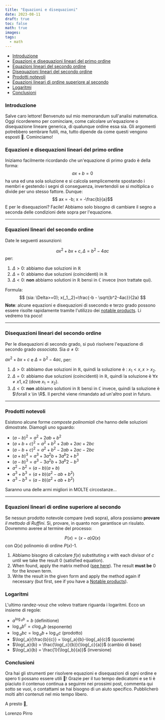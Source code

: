 ```yaml
---
title: "Equazioni e disequazioni"
date: 2023-08-11
draft: true
toc: false
math: true
images:
tags:
  - math
---
```



- [Introduzione](#introduzione)
- [Equazioni e disequazioni lineari del primo ordine](#equazioni-e-disequazioni-lineari-del-primo-ordine)
- [Equazioni lineari del secondo ordine](#equazioni-lineari-del-secondo-ordine)
- [Disequazioni lineari del secondo ordine](#disequazioni-lineari-del-secondo-ordine)
- [Prodotti notevoli](#prodotti-notevoli)
- [Equazioni lineari di ordine superiore al secondo](#equazioni-lineari-di-ordine-superiore-al-secondo)
- [Logaritmi](#logaritmi)
- [Conclusioni](#conclusioni)


### Introduzione
Salve caro lettore! Benvenuto sul mio memorandum sull'analisi matematica.\
Oggi ricorderemo per cominciare, come calcolare un'equazione o disequazione lineare generica,
di qualunque ordine essa sia. Gli argomenti potrebbero sembrare futili, ma, tutto
dipende da  come questi vengono esposti 🙂. Cominciamo!

### Equazioni e disequazioni lineari del primo ordine
Iniziamo facilmente ricordando che un'equazione di primo grado è  della forma:
$$ ax + b = 0 $$
ha una ed una sola soluzione e si calcola semplicemente spostando i membri e gestendo
i segni di conseguenza, invertendoli se si moltiplica o divide per uno stesso fattore. Dunque:
$$ ax = -b; x = -\frac{b}{a}$$
E per le disequazioni? Facile! Abbiamo solo bisogno di cambiare il segno a seconda delle
condizioni dete sopra per l'equazione.

---

### Equazioni lineari del secondo ordine
Date le seguenti assunzioni:

$$ ax^2+bx+c, \Delta = b^2 - 4ac $$ per:
1) $\Delta > 0 :$ abbiamo due soluzioni in $\mathbb{R}$
2) $\Delta = 0 :$ abbiamo due soluzioni (coincidenti) in $\mathbb{R}$
3) $\Delta < 0 :$ **non** abbiamo solutioni in $\mathbb{R}$ bensì in $\mathbb{C}$ invece (non trattate qui).

Formula: $$ (sia: \Delta>=0); x{_1,_2}=\frac{-b - \sqrt{b^2-4ac}}{2a} $$
**Note**: alcune equazioni e disequazioni di ssecondo e terzo grado possono essere risolte rapidamente
tramite l'utilizzo dei [notable products](#notable-products). Li vedremo tra poco!

---

### Disequazioni lineari del secondo ordine
Per le disequazioni di secondo grado, si può risolvere l'equazione di secondo grado *associata*. Sia $a \ne 0$:

$ax^2+bx+c$ e $\Delta = b^2 - 4ac,$ per:
1) $\Delta > 0 :$ abbiamo due soluzioni in $\mathbb{R}$, quindi la soluzione è : $x_{1} < x, x > x_{2}$.
2) $\Delta = 0 :$ abbiamo due soluzioni (coincidenti) in $\mathbb{R}$, quindi la soluzione è $\forall x \ne x1,x2$ (dove $x_{1}= x_{2}$).
3) $\Delta < 0 :$ **non** abbiamo solutioni in $\mathbb{R}$ bensì in $\mathbb{C}$ invece, quindi la soluzione è $\forall x \in \R$. Il perché viene rimandato ad un'altro post in futuro.

---

### Prodotti notevoli
Esistono alcune forme *composte polinomiali* che hanno delle soluzioni dimostrate. Diamogli uno sguardo:

*    $(a-b)^2 = a^2+2ab+b^2$ 
*    $(a+b+c)^2 = a^2+b^2+2ab+2ac+2bc$
*    $(a-b+c)^2 = a^2+b^2-2ab+2ac-2bc$
*    $(a+b)^3 = a^3+3a^2b+3a^b2+b^3$
*    $(a-b)^3 = a^3-3a^2b+3a^b2-b^3$
*    $a^2-b^2 = (a-b)(a+b)$
*    $a^3+b^3 = (a+b)(a^2-ab+b^2)$
*    $a^3-b^3 = (a-b)(a^2+ab+b^2)$

Saranno una delle armi migliori in MOLTE circostanze...

---

### Equazioni lineari di ordine superiore al secondo
Se nessun prodotto notevole compare (vedi sopra), allora possiamo **provare** *il mettodo di Ruffini*. Si, provare, in quanto non garantisce un risulato. Dovremmo averee al termine del processo:

  $$P(x)=(x-a)Q(x)$$ con $Q(x)$ polinomio di ordine $P(x)$-1.

1) Abbiamo bisogno di calcolare $f(x)$ substituting $x$ with each divisor of $c$ until we take the result 0 (satisfied equation).
2) When found, apply the matrix method ([see here](https://www.youmath.it/lezioni/algebra-elementare/polinomi/272-la-regola-di-ruffini.html)). The result **must be** 0 for the known term.
3) Write the result in the given form and apply the method again if necessary (but first, see if you have a [Notable products](#notable-products)).

### Logaritmi
L'ultimo randez-vouz che volevo trattare riguarda i logaritmi. Ecco un insieme di regole:

*    $a^{\log{_a}{b}} = b$ (definitione)
*    $\log{_a}{b^c} = c\log{_a}{b}$ (esponente)
*    $\log{_a}{bc} = \log{_a}{b}+\log{_a}{c}$ (prodotto)
*    $\log{_a}{\frac{b}{c}} = \log{_a}{b}-\log{_a}{c}$ (quoziente)
*    $\log{_a}{b} = \frac{\log{_c}{b}}{\log{_c}{a}}$ (cambio di base)
*    $\log{_a}{b} = \frac{1}{\log{_b}{a}}$ (inversione)

### Conclusioni
Ora hai gli strumenti per risolvere equazioni e disequazioni di ogni ordine e spero
ti possano essere utili 🙂!
Grazie per il tuo tempo dedicatomi e se ti è piaciuto il contenuo continua a seguirmi
nei prossimi post, commenta qui sotto se vuoi, o contattami se hai bisogno di un aiuto specifico. Pubblicherò molti altri contenuti nel mio tempo libero.

A presto 👋,

Lorenzo Pirro